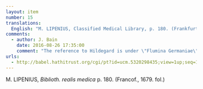 ```yaml
---
layout: item
number: 15
translations:
  English: "M. LIPENIUS, Classified Medical Library, p. 180. (Frankfurt, 1679. fol.) [Trans. S. Docking]"
comments:
  - author: J. Bain
    date: 2016-08-26 17:35:00
    comment: "The reference to Hildegard is under \"Flumina Germaniae\"."
urls:
  - http://babel.hathitrust.org/cgi/pt?id=ucm.5320298435;view=1up;seq=1
---
```


M. LIPENIUS, <em>Biblioth. realis medica</em> p. 180. (Francof., 1679. fol.)
